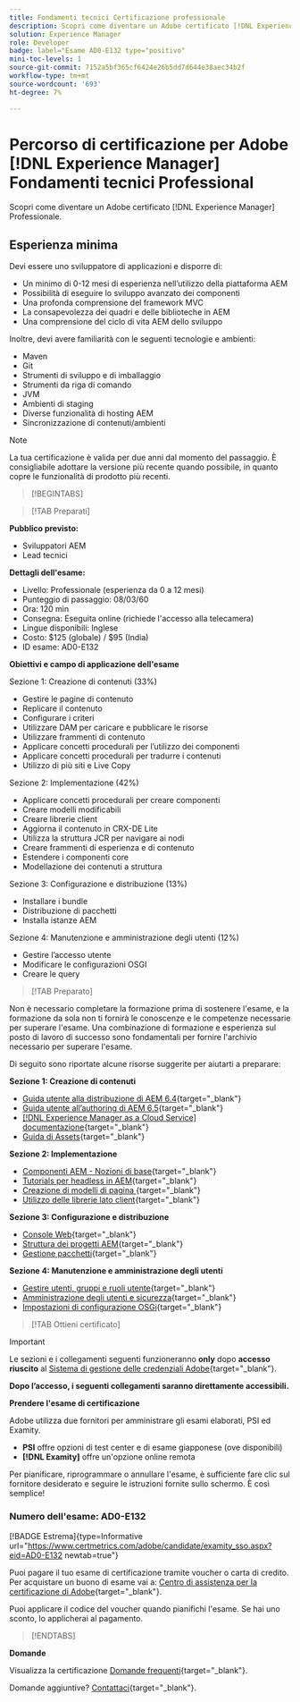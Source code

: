 ```yaml
---
title: Fondamenti tecnici Certificazione professionale
description: Scopri come diventare un Adobe certificato [!DNL Experience Manager] Professionale.
solution: Experience Manager
role: Developer
badge: label="Esame AD0-E132 type="positivo"
mini-toc-levels: 1
source-git-commit: 7152a5bf365cf6424e26b5dd7d644e38aec34b2f
workflow-type: tm+mt
source-wordcount: '693'
ht-degree: 7%

---
```


# Percorso di certificazione per Adobe [!DNL Experience Manager] Fondamenti tecnici Professional

Scopri come diventare un Adobe certificato [!DNL Experience Manager] Professionale.

## Esperienza minima

Devi essere uno sviluppatore di applicazioni e disporre di:

* Un minimo di 0-12 mesi di esperienza nell’utilizzo della piattaforma AEM
* Possibilità di eseguire lo sviluppo avanzato dei componenti
* Una profonda comprensione del framework MVC
* La consapevolezza dei quadri e delle biblioteche in AEM
* Una comprensione del ciclo di vita AEM dello sviluppo

Inoltre, devi avere familiarità con le seguenti tecnologie e ambienti:

* Maven
* Git
* Strumenti di sviluppo e di imballaggio
* Strumenti da riga di comando
* JVM
* Ambienti di staging
* Diverse funzionalità di hosting AEM
* Sincronizzazione di contenuti/ambienti

>[!NOTE]
>
>La tua certificazione è valida per due anni dal momento del passaggio. È consigliabile adottare la versione più recente quando possibile, in quanto copre le funzionalità di prodotto più recenti.

>[!BEGINTABS]

>[!TAB Preparati]

**Pubblico previsto:**

* Sviluppatori AEM
* Lead tecnici

**Dettagli dell&#39;esame:**

* Livello: Professionale (esperienza da 0 a 12 mesi)
* Punteggio di passaggio: 08/03/60
* Ora: 120 min
* Consegna: Eseguita online (richiede l&#39;accesso alla telecamera)
* Lingue disponibili: Inglese
* Costo: $125 (globale) / $95 (India)
* ID esame: AD0-E132

**Obiettivi e campo di applicazione dell&#39;esame**

Sezione 1: Creazione di contenuti (33%)

* Gestire le pagine di contenuto
* Replicare il contenuto
* Configurare i criteri
* Utilizzare DAM per caricare e pubblicare le risorse
* Utilizzare frammenti di contenuto
* Applicare concetti procedurali per l’utilizzo dei componenti
* Applicare concetti procedurali per tradurre i contenuti
* Utilizzo di più siti e Live Copy

Sezione 2: Implementazione (42%)

* Applicare concetti procedurali per creare componenti
* Creare modelli modificabili
* Creare librerie client
* Aggiorna il contenuto in CRX-DE Lite
* Utilizza la struttura JCR per navigare ai nodi
* Creare frammenti di esperienza e di contenuto
* Estendere i componenti core
* Modellazione dei contenuti a struttura

Sezione 3: Configurazione e distribuzione (13%)

* Installare i bundle
* Distribuzione di pacchetti
* Installa istanze AEM

Sezione 4: Manutenzione e amministrazione degli utenti (12%)

* Gestire l’accesso utente
* Modificare le configurazioni OSGI
* Creare le query

>[!TAB Preparato]

Non è necessario completare la formazione prima di sostenere l&#39;esame, e la formazione da sola non ti fornirà le conoscenze e le competenze necessarie per superare l&#39;esame. Una combinazione di formazione e esperienza sul posto di lavoro di successo sono fondamentali per fornire l&#39;archivio necessario per superare l&#39;esame.

Di seguito sono riportate alcune risorse suggerite per aiutarti a preparare:

**Sezione 1: Creazione di contenuti**


* [Guida utente alla distribuzione di AEM 6.4](https://experienceleague.adobe.com/docs/experience-manager-64/deploying/home.html?lang=it){target="_blank"}
* [Guida utente all’authoring di AEM 6.5](https://experienceleague.adobe.com/docs/experience-manager-65/authoring/home.html?lang=en){target="_blank"}
* [[!DNL Experience Manager as a Cloud Service] documentazione](https://experienceleague.adobe.com/docs/experience-manager-cloud-service/content/home.html?lang=it){target="_blank"}
* [Guida di Assets](https://experienceleague.adobe.com/docs/experience-manager-65/assets/home.html?lang=en){target="_blank"}

**Sezione 2: Implementazione**

* [Componenti AEM - Nozioni di base](https://experienceleague.adobe.com/docs/experience-manager-65/developing/components/components-basics.html?lang=en){target="_blank"}
* [Tutorials per headless in AEM](https://experienceleague.adobe.com/docs/experience-manager-learn/getting-started-with-aem-headless/overview.html?lang=it){target="_blank"}
* [Creazione di modelli di pagina  ](https://experienceleague.adobe.com/docs/experience-manager-65/authoring/siteandpage/templates.html?lang=en#creating-and-managing-templates){target="_blank"}
* [Utilizzo delle librerie lato client](https://experienceleague.adobe.com/docs/experience-manager-65/developing/introduction/clientlibs.html?lang=en){target="_blank"}

**Sezione 3: Configurazione e distribuzione**

* [Console Web](https://experienceleague.adobe.com/docs/experience-manager-65/deploying/configuring/web-console.html?lang=en){target="_blank"}
* [Struttura dei progetti AEM](https://experienceleague.adobe.com/docs/experience-manager-cloud-service/content/implementing/developing/aem-project-content-package-structure.html?lang=en#embedding-3rd-party-packages){target="_blank"}
* [Gestione pacchetti](https://experienceleague.adobe.com/docs/experience-manager-65/administering/contentmanagement/package-manager.html?lang=en#what-are-packages){target="_blank"}

**Sezione 4: Manutenzione e amministrazione degli utenti**

* [Gestire utenti, gruppi e ruoli utente](https://experienceleague.adobe.com/docs/experience-manager-brand-portal/using/admin-tools/brand-portal-adding-users.html?lang=en#add-a-user){target="_blank"}
* [Amministrazione degli utenti e sicurezza](https://experienceleague.adobe.com/docs/experience-manager-65/administering/security/security.html?lang=en){target="_blank"}
* [Impostazioni di configurazione OSGi](https://experienceleague.adobe.com/docs/experience-manager-65/deploying/configuring/osgi-configuration-settings.html?lang=en){target="_blank"}

>[!TAB Ottieni certificato]

>[!IMPORTANT]
>
>Le sezioni e i collegamenti seguenti funzioneranno **only**  dopo **accesso riuscito** al [Sistema di gestione delle credenziali Adobe](http://www.certmetrics.com/adobe){target="_blank"}.

**Dopo l’accesso, i seguenti collegamenti saranno direttamente accessibili.**

**Prendere l&#39;esame di certificazione**

Adobe utilizza due fornitori per amministrare gli esami elaborati, PSI ed Examity.

* **PSI** offre opzioni di test center e di esame giapponese (ove disponibili)
* **[!DNL Examity]** offre un&#39;opzione online remota

Per pianificare, riprogrammare o annullare l&#39;esame, è sufficiente fare clic sul fornitore desiderato e seguire le istruzioni fornite sullo schermo. È così semplice!

### Numero dell&#39;esame: AD0-E132

[!BADGE Estrema]{type=Informative url="https://www.certmetrics.com/adobe/candidate/examity_sso.aspx?eid=AD0-E132 newtab=true"}

Puoi pagare il tuo esame di certificazione tramite voucher o carta di credito. Per acquistare un buono di esame vai a: [Centro di assistenza per la certificazione di Adobe](https://market.xvoucher.com/adobe/global){target="_blank"}.

Puoi applicare il codice del voucher quando pianifichi l&#39;esame. Se hai uno sconto, lo applicherai al pagamento.

>[!ENDTABS]

**Domande**

Visualizza la certificazione [Domande frequenti](https://experienceleague.adobe.com/docs/certification/certification/faq.html?lang=en){target="_blank"}.

Domande aggiuntive? [Contattaci](mailto:certif@adobe.com){target="_blank"}.
